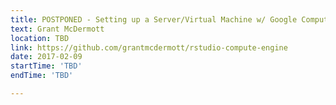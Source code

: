 ```yaml
---
title: POSTPONED - Setting up a Server/Virtual Machine w/ Google Compute Engine + RStudio Server
text: Grant McDermott
location: TBD
link: https://github.com/grantmcdermott/rstudio-compute-engine
date: 2017-02-09
startTime: 'TBD'
endTime: 'TBD'

---
```

